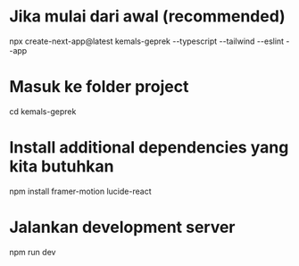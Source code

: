 # Jika mulai dari awal (recommended)
npx create-next-app@latest kemals-geprek --typescript --tailwind --eslint --app

# Masuk ke folder project
cd kemals-geprek

# Install additional dependencies yang kita butuhkan
npm install framer-motion lucide-react

# Jalankan development server
npm run dev
